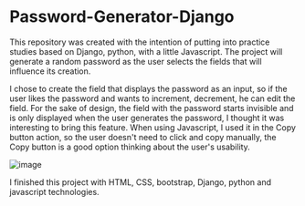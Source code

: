 # Password-Generator-Django

This repository was created with the intention of putting into practice studies based on Django, python, with a little Javascript. The project will generate a random password as the user selects the fields that will influence its creation.

I chose to create the field that displays the password as an input, so if the user likes the password and wants to increment, decrement, he can edit the field. For the sake of design, the field with the password starts invisible and is only displayed when the user generates the password, I thought it was interesting to bring this feature. When using Javascript, I used it in the Copy button action, so the user doesn't need to click and copy manually, the Copy button is a good option thinking about the user's usability.

![image](https://user-images.githubusercontent.com/43189736/187100025-ffe50007-8237-411c-b7bf-6101ce0d9f33.png)

I finished this project with HTML, CSS, bootstrap, Django, python and javascript technologies.
